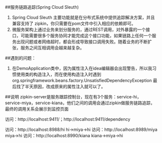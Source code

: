 ##服务链路追踪(Spring Cloud Sleuth)
1. Spring Cloud Sleuth 主要功能就是在分布式系统中提供追踪解决方案，并且兼容支持了 zipkin，你只需要在pom文件中引入相应的依赖即可。
2. 微服务架构上通过业务来划分服务的，通过REST调用，对外暴露的一个接口，可能需要很多个服务协同才能完成这个接口功能，如果链路上任何一个服务出现问题或者网络超时，都会形成导致接口调用失败。随着业务的不断扩张，服务之间互相调用会越来越复杂。


##遇到的问题：
1. 在DemoApplication类中，因为属性注入在idea编辑器会出现警告，所以我习惯使用类的构造注入，而在使用构造注入时遇到org.springframework.beans.factory.UnsatisfiedDependencyException
最后找了半天原因，改成原来的属性注入就可以了。


##说明
zipkin-server是服务跟踪控制台，现在有3个服务：service-hi，service-miya，service-kiana，他们之间的调用会通过zipkin做服务链路追踪，最终的调用关系会展示到监控页面

访问：http://localhost:9411/；http://localhost:9411/dependency

访问：http://localhost:8988/hi           hi->miya->hi
访问：http://localhost:8989/miya 		 miya->hi
访问：http://localhost:8990/kiana 		 kiana->miya->hi
